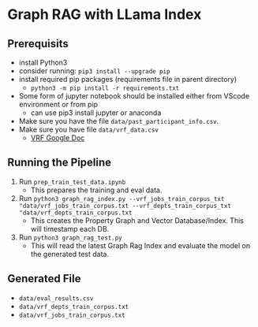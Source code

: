 # Graph RAG with LLama Index


## Prerequisits
* install Python3
* consider running: `pip3 install --upgrade pip`
* install required pip packages (requirements file in parent directory)
  * `python3 -m pip install -r requirements.txt`
* Some form of jupyter notebook should be installed either from VScode environment or from pip
  * can use pip3 install jupyter or anaconda
* Make sure you have the file `data/past_participant_info.csv`.
* Make sure you have file `data/vrf_data.csv`
    * [VRF Google Doc](https://docs.google.com/spreadsheets/d/1r2YDv79x8mYN38kMj3219y149B0_lgbNJ_-58NzO8jo/edit?gid=842370995#gid=842370995)

## Running the Pipeline
1. Run `prep_train_test_data.ipynb`
    * This prepares the training and eval data.
2. Run `python3 graph_rag_index.py --vrf_jobs_train_corpus_txt "data/vrf_jobs_train_corpus.txt --vrf_depts_train_corpus_txt "data/vrf_depts_train_corpus.txt`
    * This creates the Property Graph and Vector Database/Index. This will timestamp each DB.
3. Run `python3 graph_rag_test.py`
    * This will read the latest Graph Rag Index and evaluate the model on the generated test data.

## Generated File
* `data/eval_results.csv`
* `data/vrf_depts_train_corpus.txt`
* `data/vrf_jobs_train_corpus.txt`



